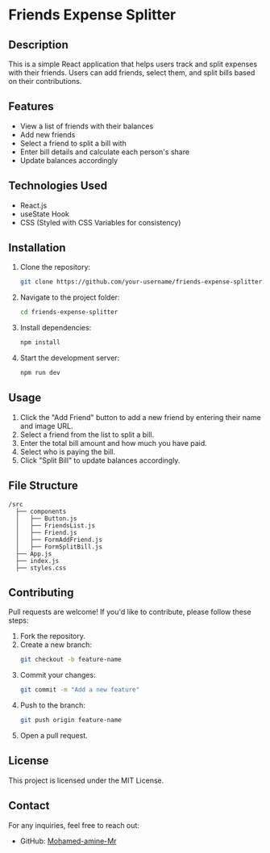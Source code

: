 # Friends Expense Splitter

## Description

This is a simple React application that helps users track and split expenses with their friends. Users can add friends, select them, and split bills based on their contributions.

## Features

- View a list of friends with their balances
- Add new friends
- Select a friend to split a bill with
- Enter bill details and calculate each person's share
- Update balances accordingly

## Technologies Used

- React.js
- useState Hook
- CSS (Styled with CSS Variables for consistency)

## Installation

1. Clone the repository:
   ```sh
   git clone https://github.com/your-username/friends-expense-splitter.git
   ```
2. Navigate to the project folder:
   ```sh
   cd friends-expense-splitter
   ```
3. Install dependencies:
   ```sh
   npm install
   ```
4. Start the development server:
   ```sh
   npm run dev
   ```

## Usage

1. Click the "Add Friend" button to add a new friend by entering their name and image URL.
2. Select a friend from the list to split a bill.
3. Enter the total bill amount and how much you have paid.
4. Select who is paying the bill.
5. Click "Split Bill" to update balances accordingly.

## File Structure

```
/src
  ├── components
  │   ├── Button.js
  │   ├── FriendsList.js
  │   ├── Friend.js
  │   ├── FormAddFriend.js
  │   ├── FormSplitBill.js
  ├── App.js
  ├── index.js
  ├── styles.css
```

## Contributing

Pull requests are welcome! If you'd like to contribute, please follow these steps:

1. Fork the repository.
2. Create a new branch:
   ```sh
   git checkout -b feature-name
   ```
3. Commit your changes:
   ```sh
   git commit -m "Add a new feature"
   ```
4. Push to the branch:
   ```sh
   git push origin feature-name
   ```
5. Open a pull request.

## License

This project is licensed under the MIT License.

## Contact

For any inquiries, feel free to reach out:

- GitHub: [Mohamed-amine-Mr](https://github.com/Mohamed-amine-Mr/)

